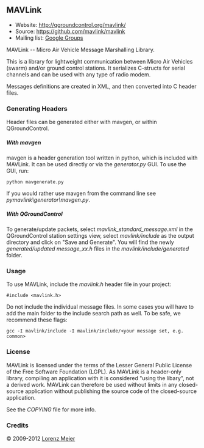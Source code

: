 ## MAVLink ##

*   Website: http://qgroundcontrol.org/mavlink/
*   Source: https://github.com/mavlink/mavlink
*   Mailing list: [Google Groups](http://groups.google.com/group/mavlink)

MAVLink -- Micro Air Vehicle Message Marshalling Library.

This is a library for lightweight communication between Micro Air Vehicles (swarm) and/or ground control stations.
It serializes C-structs for serial channels and can be used with any type of radio modem.

Messages definitions are created in XML, and then converted into C header files.

### Generating Headers ###

Header files can be generated either with mavgen, or within QGroundControl.

##### With mavgen  #####

mavgen is a header generation tool written in python, which is included with MAVLink. It can be used directly or via the *generator.py* GUI. To use the GUI, run:

    python mavgenerate.py

If you would rather use mavgen from the command line see *pymavlink\generator\mavgen.py*.

##### With QGroundControl #####

To generate/update packets, select *mavlink_standard_message.xml* in the QGroundControl station settings view, select *mavlink/include* as the output directory and click on "Save and Generate". You will find the newly *generated/updated message_xx.h* files in the *mavlink/include/generated* folder.

### Usage ###

To use MAVLink, include the *mavlink.h* header file in your project:

    #include <mavlink.h>
    
Do not include the individual message files. In some cases you will have to add the main folder to the include search path as well. To be safe, we recommend these flags:

    gcc -I mavlink/include -I mavlink/include/<your message set, e.g. common>

### License ###

MAVLink is licensed under the terms of the Lesser General Public License of the Free Software Foundation (LGPL). As MAVLink is a header-only library, compiling an application with it is considered "using the libary", not a derived work. MAVLink can therefore be used without limits in any closed-source application without publishing the source code of the closed-source application.

See the *COPYING* file for more info.

### Credits ###

&copy; 2009-2012 [Lorenz Meier](mailto:mail@qgroundcontrol.org)
